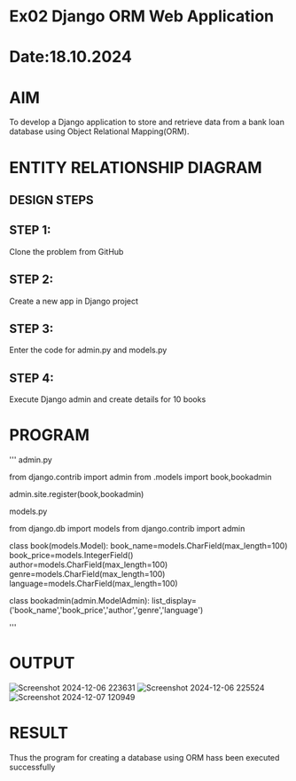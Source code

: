 # Ex02 Django ORM Web Application
# Date:18.10.2024
# AIM
To develop a Django application to store and retrieve data from a bank loan database using Object Relational Mapping(ORM).

# ENTITY RELATIONSHIP DIAGRAM
## DESIGN STEPS
## STEP 1:
Clone the problem from GitHub

## STEP 2:
Create a new app in Django project

## STEP 3:
Enter the code for admin.py and models.py

## STEP 4:
Execute Django admin and create details for 10 books

# PROGRAM
'''
admin.py

from django.contrib import admin
from .models import book,bookadmin

admin.site.register(book,bookadmin)

models.py

from django.db import models
from django.contrib import admin

class book(models.Model):
    book_name=models.CharField(max_length=100)
    book_price=models.IntegerField()
    author=models.CharField(max_length=100)
    genre=models.CharField(max_length=100)
    language=models.CharField(max_length=100)

class bookadmin(admin.ModelAdmin):
    list_display=('book_name','book_price','author','genre','language')



'''
# OUTPUT
![Screenshot 2024-12-06 223631](https://github.com/user-attachments/assets/8a49de84-a914-4ca3-b3fd-239e3acf44b4)
![Screenshot 2024-12-06 225524](https://github.com/user-attachments/assets/5a711226-314b-48d3-b1f2-2ddfe0c3236e)
![Screenshot 2024-12-07 120949](https://github.com/user-attachments/assets/d2ecc246-c61b-418c-981b-184803a651f8)




# RESULT
Thus the program for creating a database using ORM hass been executed successfully
